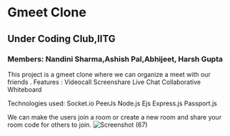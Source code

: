 # Gmeet Clone


## Under Coding Club,IITG
### Members: Nandini Sharma,Ashish Pal,Abhijeet, Harsh Gupta
This project is a gmeet clone where we can organize a meet with our friends .
Features :
 Videocall
 Screenshare
 Live Chat
 Collaborative Whiteboard

Technologies used:
 Socket.io
 PeerJs
 Node.js
 Ejs
 Express.js
 Passport.js

We can make the users join a room or create a new room and share your room code for others to join.
![Screenshot (67)](https://user-images.githubusercontent.com/77545290/179776674-f15a5342-67d5-435f-b03f-2e7952c2725f.png)



